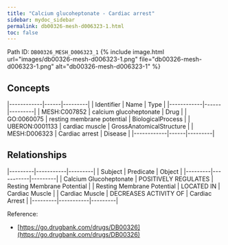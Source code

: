```yaml
---
title: "Calcium glucoheptonate - Cardiac arrest"
sidebar: mydoc_sidebar
permalink: db00326-mesh-d006323-1.html
toc: false 
---
```



Path ID: `DB00326_MESH_D006323_1`
{% include image.html url="images/db00326-mesh-d006323-1.png" file="db00326-mesh-d006323-1.png" alt="db00326-mesh-d006323-1" %}

## Concepts

|------------|------|---------|
| Identifier | Name | Type    |
|------------|------|---------|
| MESH:C007852 | calcium glucoheptonate | Drug |
| GO:0060075 | resting membrane potential | BiologicalProcess |
| UBERON:0001133 | cardiac muscle | GrossAnatomicalStructure |
| MESH:D006323 | Cardiac arrest | Disease |
|------------|------|---------|

## Relationships

|---------|-----------|---------|
| Subject | Predicate | Object  |
|---------|-----------|---------|
| Calcium Glucoheptonate | POSITIVELY REGULATES | Resting Membrane Potential |
| Resting Membrane Potential | LOCATED IN | Cardiac Muscle |
| Cardiac Muscle | DECREASES ACTIVITY OF | Cardiac Arrest |
|---------|-----------|---------|

Reference: 
  - [https://go.drugbank.com/drugs/DB00326](https://go.drugbank.com/drugs/DB00326)
